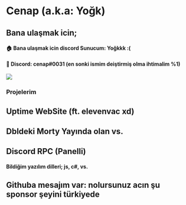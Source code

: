 # Cenap (a.k.a: Yoğk)

## Bana ulaşmak icin;
#### 🏠 Bana ulaşmak icin discord Sunucum: Yoğkkk :(
#### 👨 Discord: cenap#0031 (en sonki ismim deiştirmiş olma ihtimalim %1)

<img src="https://lanyard-profile-readme.vercel.app/api/471783967167741964">


### Projelerim
## Uptime WebSite (ft. elevenvac xd)
## Dbldeki Morty Yayında olan vs.
## Discord RPC (Panelli)

#### Bildiğim yazılım dilleri; js, c#, vs.


## Githuba mesajım var: nolursunuz acın şu sponsor şeyini türkiyede
